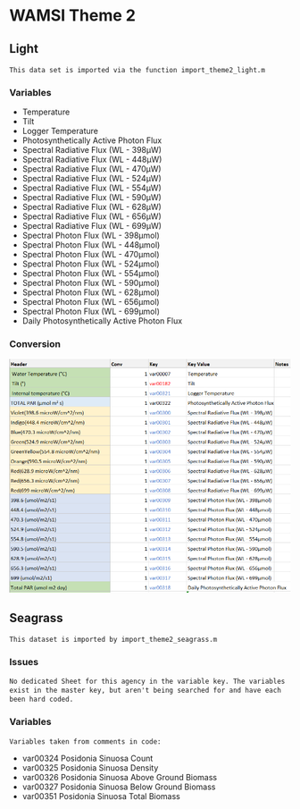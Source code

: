 # WAMSI Theme 2
## Light
    This data set is imported via the function import_theme2_light.m



### Variables
 - Temperature
 - Tilt
 - Logger Temperature
 - Photosynthetically Active Photon Flux
 - Spectral Radiative Flux (WL - 398µW)
 - Spectral Radiative Flux (WL - 448µW)
 - Spectral Radiative Flux (WL - 470µW)
 - Spectral Radiative Flux (WL - 524µW)
 - Spectral Radiative Flux (WL - 554µW)
 - Spectral Radiative Flux (WL - 590µW)
 - Spectral Radiative Flux (WL - 628µW)
 - Spectral Radiative Flux (WL - 656µW)
 - Spectral Radiative Flux (WL - 699µW)
 - Spectral Photon Flux (WL - 398µmol)
 - Spectral Photon Flux (WL - 448µmol)
 - Spectral Photon Flux (WL - 470µmol)
 - Spectral Photon Flux (WL - 524µmol)
 - Spectral Photon Flux (WL - 554µmol)
 - Spectral Photon Flux (WL - 590µmol)
 - Spectral Photon Flux (WL - 628µmol)
 - Spectral Photon Flux (WL - 656µmol)
 - Spectral Photon Flux (WL - 699µmol)
 - Daily Photosynthetically Active Photon Flux
### Conversion
![alt text](./WAMSI2Light.png)

## Seagrass
    This dataset is imported by import_theme2_seagrass.m
### Issues
    No dedicated Sheet for this agency in the variable key. The variables exist in the master key, but aren't being searched for and have each been hard coded. 

### Variables
    Variables taken from comments in code:
 - var00324	Posidonia Sinuosa Count
 - var00325	Posidonia Sinuosa Density
 - var00326	Posidonia Sinuosa Above Ground Biomass
 - var00327	Posidonia Sinuosa Below Ground Biomass
 - var00351	Posidonia Sinuosa Total Biomass